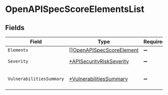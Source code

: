 # OpenAPISpecScoreElementsList


## Fields

| Field                                                                       | Type                                                                        | Required                                                                    | Description                                                                 |
| --------------------------------------------------------------------------- | --------------------------------------------------------------------------- | --------------------------------------------------------------------------- | --------------------------------------------------------------------------- |
| `Elements`                                                                  | [][OpenAPISpecScoreElement](../../models/shared/openapispecscoreelement.md) | :heavy_minus_sign:                                                          | N/A                                                                         |
| `Severity`                                                                  | [*APISecurityRiskSeverity](../../models/shared/apisecurityriskseverity.md)  | :heavy_minus_sign:                                                          | An `enum`eration.                                                           |
| `VulnerabilitiesSummary`                                                    | [*VulnerabilitiesSummary](../../models/shared/vulnerabilitiessummary.md)    | :heavy_minus_sign:                                                          | Vulnerabilities summary by severity                                         |